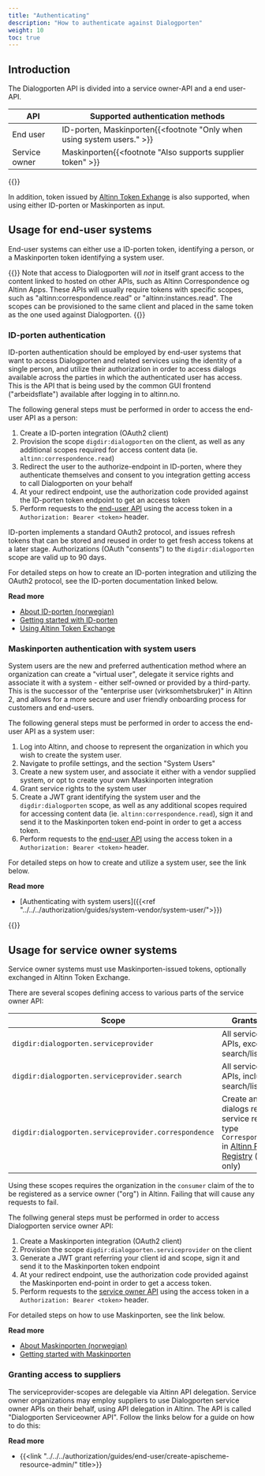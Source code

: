 ```yaml
---
title: "Authenticating"
description: "How to authenticate against Dialogporten"
weight: 10
toc: true
---
```


## Introduction

The Dialogporten API is divided into a service owner-API and a end user-API.

| API           | Supported authentication methods                                       |
| ------------- | ---------------------------------------------------------------------- |
| End user      | ID-porten, Maskinporten{{<footnote "Only when using system users." >}} |
| Service owner | Maskinporten{{<footnote "Also supports supplier token" >}}             |

{{<displayFootnotes>}}

In addition, token issued by [Altinn Token Exhange](../../../authorization/what-do-you-get/authentication/#exchange-a-jwt-token-from-an-external-token-provider) is also supported, when using either ID-porten or Maskinporten as input.

## Usage for end-user systems

End-user systems can either use a ID-porten token, identifying a person, or a Maskinporten token identifying a system user.

{{<notice warning>}}
Note that access to Dialogporten will _not_ in itself grant access to the content linked to hosted on other APIs, such as Altinn Correspondence og Altinn Apps. These APIs will usually require tokens with specific scopes, such as "altinn:correspondence.read" or "altinn:instances.read". The scopes can be provisioned to the same client and placed in the same token as the one used against Dialogporten.
{{</notice>}}

### ID-porten authentication

ID-porten authentication should be employed by end-user systems that want to access Dialogporten and related services using the identity of a single person, and utilize their authorization in order to access dialogs available across the parties in which the authenticated user has access. This is the API that is being used by the common GUI frontend ("arbeidsflate") available after logging in to altinn.no.

The following general steps must be performed in order to access the end-user API as a person:

1. Create a ID-porten integration (OAuth2 client)
2. Provision the scope `digdir:dialogporten` on the client, as well as any additional scopes required for access content data (ie. `altinn:correspondence.read`)
3. Redirect the user to the authorize-endpoint in ID-porten, where they authenticate themselves and consent to you integration getting access to call Dialogporten on your behalf
4. At your redirect endpoint, use the authorization code provided against the ID-porten token endpoint to get an access token
5. Perform requests to the [end-user API](../../reference/openapi) using the access token in a `Authorization: Bearer <token>` header.

ID-porten implements a standard OAuth2 protocol, and issues refresh tokens that can be stored and reused in order to get fresh access tokens at a later stage. Authorizations (OAuth "consents") to the `digdir:dialogporten` scope are valid up to 90 days.

For detailed steps on how to create an ID-porten integration and utilizing the OAuth2 protocol, see the ID-porten documentation linked below.

**Read more**

- [About ID-porten (norwegian)](https://samarbeid.digdir.no/id-porten/id-porten/18)
- [Getting started with ID-porten](https://docs.digdir.no/docs/idporten/oidc/oidc_guide_english.html)
- [Using Altinn Token Exchange](../../../authorization/what-do-you-get/authentication/#exchange-a-jwt-token-from-an-external-token-provider)

### Maskinporten authentication with system users

System users are the new and preferred authentication method where an organization can create a "virtual user", delegate it service rights and associate it with a system - either self-owned or provided by a third-party. This is the successor of the "enterprise user (virksomhetsbruker)" in Altinn 2, and allows for a more secure and user friendly onboarding process for customers and end-users.

The following general steps must be performed in order to access the end-user API as a system user:

1. Log into Altinn, and choose to represent the organization in which you wish to create the system user.
2. Navigate to profile settings, and the section "System Users"
3. Create a new system user, and associate it either with a vendor supplied system, or opt to create your own Maskinporten integration
4. Grant service rights to the system user
5. Create a JWT grant identifying the system user and the `digdir:dialogporten` scope, as well as any additional scopes required for accessing content data (ie. `altinn:correspondence.read`), sign it and send it to the Maskinporten token end-point in order to get a access token.
6. Perform requests to the [end-user API](../../reference/openapi) using the access token in a `Authorization: Bearer <token>` header.

For detailed steps on how to create and utilize a system user, see the link below.

**Read more**

- [Authenticating with system users]({{<ref "../../../authorization/guides/system-vendor/system-user/">}})

{{<children />}}

## Usage for service owner systems

Service owner systems must use Maskinporten-issued tokens, optionally exchanged in Altinn Token Exchange.

There are several scopes defining access to various parts of the service owner API:

| Scope                                                | Grants access to                                                                                                                                                                                   |
| ---------------------------------------------------- | -------------------------------------------------------------------------------------------------------------------------------------------------------------------------------------------------- |
| `digdir:dialogporten.serviceprovider`                | All service owner APIs, except the search/list API                                                                                                                                                 |
| `digdir:dialogporten.serviceprovider.search`         | All service owner APIs, including the search/list API                                                                                                                                              |
| `digdir:dialogporten.serviceprovider.correspondence` | Create and update dialogs referring a service resource of type `CorrespondenceService` in [Altinn Resource Registry](../../../authorization/what-do-you-get/resourceregistry/) (internal use only) |

Using these scopes requires the organization in the `consumer` claim of the to be registered as a service owner ("org") in Altinn. Failing that will cause any requests to fail.

The follwing general steps must be performed in order to access Dialogporten service owner API:

1. Create a Maskinporten integration (OAuth2 client)
2. Provision the scope `digdir:dialogporten.serviceprovider` on the client
3. Generate a JWT grant referring your client id and scope, sign it and send it to the Maskinporten token endpoint
4. At your redirect endpoint, use the authorization code provided against the Maskinporten end-point in order to get a access token.
5. Perform requests to the [service owner API](../../reference/openapi) using the access token in a `Authorization: Bearer <token>` header.

For detailed steps on how to use Maskinporten, see the link below.

**Read more**

- [About Maskinporten (norwegian)](https://samarbeid.digdir.no/maskinporten/maskinporten/25)
- [Getting started with Maskinporten](https://docs.digdir.no/docs/Maskinporten/maskinporten_summary)

### Granting access to suppliers

The serviceprovider-scopes are delegable via Altinn API delegation. Service owner organizations may employ suppliers to use Dialogporten service owner APIs on their behalf, using API delegation in Altinn. The API is called "Dialogporten Serviceowner API". Follow the links below for a guide on how to do this:

**Read more**

- {{<link "../../../authorization/guides/end-user/create-apischeme-resource-admin/" title>}}
